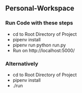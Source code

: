 ## Personal-Workspace

### Run Code with these steps
- cd to Root Directory of Project
- pipenv install
- pipenv run python run.py
- Run on http://localhost:5000/

### Alternatively
- cd to Root Directory of Project
- pipenv install
- ./run